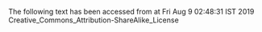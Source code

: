 The following text has been accessed from at Fri Aug 9 02:48:31 IST 2019
Creative_Commons_Attribution-ShareAlike_License
